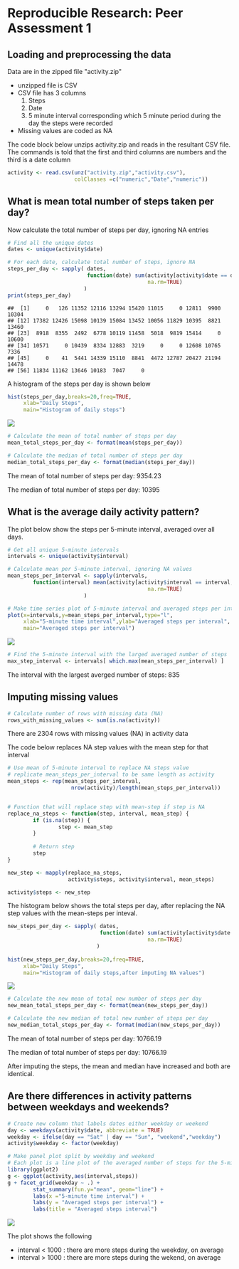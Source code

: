 # Reproducible Research: Peer Assessment 1


## Loading and preprocessing the data
Data are in the zipped file "activity.zip"
- unzipped file is CSV
- CSV file has 3 columns
  1. Steps
  2. Date
  3. 5 minute interval corresponding which 5 minute period during the day the 
     steps were recorded
- Missing values are coded as NA   

The code block below unzips activity.zip and reads in the resultant CSV file.
The commands is told that the first and third columns are numbers and the third
is a date column

```r
activity <- read.csv(unz("activity.zip","activity.csv"),
                     colClasses =c("numeric","Date","numeric"))
```

## What is mean total number of steps taken per day?

Now calculate the total number of steps per day, ignoring NA entries

```r
# Find all the unique dates
dates <- unique(activity$date)

# For each date, calculate total number of steps, ignore NA
steps_per_day <- sapply( dates, 
                         function(date) sum(activity[activity$date == date,]$steps,
                                            na.rm=TRUE)
                        )
print(steps_per_day)
```

```
##  [1]     0   126 11352 12116 13294 15420 11015     0 12811  9900 10304
## [12] 17382 12426 15098 10139 15084 13452 10056 11829 10395  8821 13460
## [23]  8918  8355  2492  6778 10119 11458  5018  9819 15414     0 10600
## [34] 10571     0 10439  8334 12883  3219     0     0 12608 10765  7336
## [45]     0    41  5441 14339 15110  8841  4472 12787 20427 21194 14478
## [56] 11834 11162 13646 10183  7047     0
```

A histogram of the steps per day is shown below

```r
hist(steps_per_day,breaks=20,freq=TRUE,
     xlab="Daily Steps",
     main="Histogram of daily steps")
```

![](PA1_template_files/figure-html/unnamed-chunk-3-1.png) 


```r
# Calculate the mean of total number of steps per day
mean_total_steps_per_day <- format(mean(steps_per_day))

# Calculate the median of total number of steps per day
median_total_steps_per_day <- format(median(steps_per_day))
```

The mean of total number of steps per day: 9354.23

The median of total number of steps per day: 10395

## What is the average daily activity pattern?

The plot below show the steps per 5-minute interval, averaged over all days. 

```r
# Get all unique 5-minute intervals
intervals <- unique(activity$interval)

# Calculate mean per 5-minute interval, ignoring NA values
mean_steps_per_interval <- sapply(intervals, 
        function(interval) mean(activity[activity$interval == interval,]$steps,
                                            na.rm=TRUE)
                        )

# Make time series plot of 5-minute interval and averaged steps per interval
plot(x=intervals,y=mean_steps_per_interval,type="l",
     xlab="5-minute time interval",ylab="Averaged steps per interval",
     main="Averaged steps per interval")
```

![](PA1_template_files/figure-html/unnamed-chunk-5-1.png) 

```r
# Find the 5-minute interval with the larged averaged number of steps
max_step_interval <- intervals[ which.max(mean_steps_per_interval) ]
```

The interval with the largest averged number of steps: 835


## Imputing missing values

```r
# Calculate number of rows with missing data (NA)
rows_with_missing_values <- sum(is.na(activity))
```

There are 2304 rows with missing values (NA) in activity data

The code below replaces NA step values with the mean step for that interval

```r
# Use mean of 5-minute interval to replace NA steps value
# replicate mean_steps_per_interval to be same length as activity
mean_steps <- rep(mean_steps_per_interval, 
                    nrow(activity)/length(mean_steps_per_interval))


# Function that will replace step with mean-step if step is NA
replace_na_steps <- function(step, interval, mean_step) {
        if (is.na(step)) {
                step <- mean_step
        }
        
        # Return step
        step
}

new_step <- mapply(replace_na_steps, 
                   activity$steps, activity$interval, mean_steps)

activity$steps <- new_step
```

The histogram below shows the total steps per day, after replacing the NA step values with the mean-steps per inteval.


```r
new_steps_per_day <- sapply( dates, 
                             function(date) sum(activity[activity$date == date,]$steps,
                                            na.rm=TRUE)
                            )
                         
hist(new_steps_per_day,breaks=20,freq=TRUE,
     xlab="Daily Steps",
     main="Histogram of daily steps,after imputing NA values")
```

![](PA1_template_files/figure-html/unnamed-chunk-8-1.png) 


```r
# Calculate the new mean of total new number of steps per day
new_mean_total_steps_per_day <- format(mean(new_steps_per_day))

# Calculate the new median of total new number of steps per day
new_median_total_steps_per_day <- format(median(new_steps_per_day))
```

The mean of total number of steps per day: 10766.19

The median of total number of steps per day: 10766.19

After imputing the steps, the mean and median have increased and both are identical.

## Are there differences in activity patterns between weekdays and weekends?


```r
# Create new column that labels dates either weekday or weekend
day <- weekdays(activity$date, abbreviate = TRUE)
weekday <- ifelse(day == "Sat" | day == "Sun", "weekend","weekday")
activity$weekday <- factor(weekday)

# Make panel plot split by weekday and weekend
# Each plot is a line plot of the averaged number of steps for the 5-minute interval.
library(ggplot2)
g <- ggplot(activity,aes(interval,steps)) 
g + facet_grid(weekday ~ .) + 
        stat_summary(fun.y="mean", geom="line") +
        labs(x ="5-minute time interval") +
        labs(y = "Averaged steps per interval") +
        labs(title = "Averaged steps interval")
```

![](PA1_template_files/figure-html/unnamed-chunk-10-1.png) 

The plot shows the following

- interval < 1000 : there are more steps during the weekday, on average
- interval > 1000 : there are more steps during the wekend, on average

